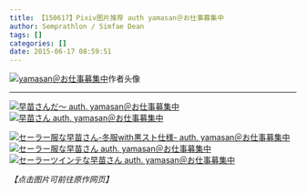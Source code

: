 ```yaml
---
title: 【150617】Pixiv图片推荐 auth yamasan＠お仕事募集中
author: Semprathlon / Simfae Dean
tags: []
categories: []
date: 2015-06-17 08:59:51
---
```

<a href="http://www.pixiv.net/member_illust.php?id=346855" ><img src="/blog/uploads/2015/06/5216815.png" alt="yamasan＠お仕事募集中" /></a>作者头像
- - -
<a href=" http://www.pixiv.net/member_illust.php?mode=medium&illust_id=15533125"><img data-src="http://i1.pixiv.net/img19/img/yamamasa/15533125.png" src="/blog/uploads/2015/06/15533125.png" alt="早苗さんだ～ auth. yamasan＠お仕事募集中"/></a>
<a href=" http://www.pixiv.net/member_illust.php?mode=medium&illust_id=9917706"><img data-src="http://i1.pixiv.net/img19/img/yamamasa/9917706.png" src="/blog/uploads/2015/06/9917706.png" alt="早苗さん auth. yamasan＠お仕事募集中"/></a>   
<!--more-->
<a href=" http://www.pixiv.net/member_illust.php?mode=medium&illust_id=6581181"><img data-src="http://i1.pixiv.net/img19/img/yamamasa/6581181.png" src="/blog/uploads/2015/06/6581181.png" alt="セーラー服な早苗さん-冬服with黒スト仕様- auth. yamasan＠お仕事募集中"/></a>
<a href=" http://www.pixiv.net/member_illust.php?mode=medium&illust_id=5568715"><img data-src="http://i1.pixiv.net/img19/img/yamamasa/5568715.png" src="/blog/uploads/2015/06/5568715.png" alt="セーラー服な早苗さん auth. yamasan＠お仕事募集中"/></a>
<a href=" http://www.pixiv.net/member_illust.php?mode=medium&illust_id=27578964"><img data-src="http://i1.pixiv.net/img19/img/yamamasa/27578964.png" src="/blog/uploads/2015/06/27578964.png" alt="セーラーツインテな早苗さん auth. yamasan＠お仕事募集中"/></a>

<em>【点击图片可前往原作网页】</em>